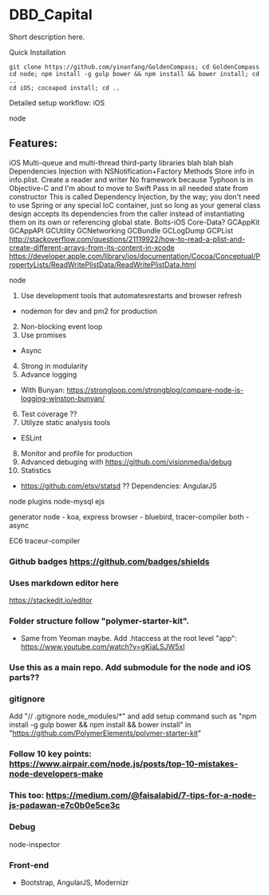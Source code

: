 # DBD_Capital
Short description here.

Quick Installation

    git clone https://github.com/yinanfang/GoldenCompass; cd GoldenCompass
    cd node; npm install -g gulp bower && npm install && bower install; cd ..
    cd iOS; cocoapod install; cd ..

Detailed setup workflow:
iOS

node

## Features:
iOS
Multi-queue and multi-thread
third-party libraries
    blah blah blah
Dependencies Injection with NSNotification+Factory Methods
  Store info in info.plist. Create a reader and writer
  No framework because Typhoon is in Objective-C and I'm about to move to Swift
  Pass in all needed state from constructor
  This is called Dependency Injection, by the way; you don't need to use Spring or any special IoC container, just so long as your general class design accepts its dependencies from the caller instead of instantiating them on its own or referencing global state.
Bolts-iOS
Core-Data?
GCAppKit
  GCAppAPI
  GCUtility
  GCNetworking
  GCBundle
  GCLogDump
  GCPList
    http://stackoverflow.com/questions/21119922/how-to-read-a-plist-and-create-different-arrays-from-its-content-in-xcode
    https://developer.apple.com/library/ios/documentation/Cocoa/Conceptual/PropertyLists/ReadWritePlistData/ReadWritePlistData.html

node
1. Use development tools that automatesrestarts and browser refresh
  * nodemon for dev and pm2 for production
2. Non-blocking event loop
3. Use promises
  * Async
4. Strong in modularity
5. Advance logging
  * With Bunyan: https://strongloop.com/strongblog/compare-node-js-logging-winston-bunyan/
6. Test coverage ??
7. Utilyze static analysis tools
  * ESLint
8. Monitor and profile for production
9. Advanced debuging with https://github.com/visionmedia/debug
10. Statistics
  * https://github.com/etsy/statsd   ??
Dependencies:
  AngularJS

node plugins
  node-mysql
  ejs

generator
  node - koa, express
  browser - bluebird, tracer-compiler
  both - async

EC6
  traceur-compiler

### Github badges https://github.com/badges/shields

### Uses markdown editor here
https://stackedit.io/editor
### Folder structure follow "polymer-starter-kit".
  * Same from Yeoman maybe. Add .htaccess at the root level "app": https://www.youtube.com/watch?v=gKiaLSJW5xI

### Use this as a main repo. Add submodule for the node and iOS parts??

### gitignore
Add "// .gitignore node_modules/*" and add setup command such as "npm install -g gulp bower && npm install && bower install" in "https://github.com/PolymerElements/polymer-starter-kit"

### Follow 10 key points: https://www.airpair.com/node.js/posts/top-10-mistakes-node-developers-make
### This too: https://medium.com/@faisalabid/7-tips-for-a-node-js-padawan-e7c0b0e5ce3c


### Debug
node-inspector

### Front-end
  * Bootstrap, AngularJS, Modernizr






